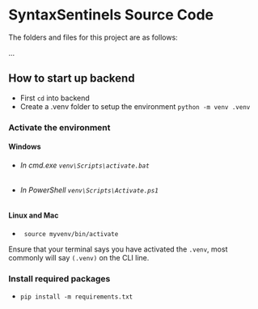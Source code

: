 # SyntaxSentinels Source Code

The folders and files for this project are as follows:

...

## How to start up backend

- First `cd` into backend
- Create a .venv folder to setup the environment `python -m venv .venv`

### Activate the environment

#### Windows

- ###### In cmd.exe `venv\Scripts\activate.bat`
- ###### In PowerShell `venv\Scripts\Activate.ps1`

#### Linux and Mac

- ` source myvenv/bin/activate`

Ensure that your terminal says you have activated the `.venv`, most commonly will say `(.venv)` on the CLI line.

### Install required packages

- `pip install -m requirements.txt`
